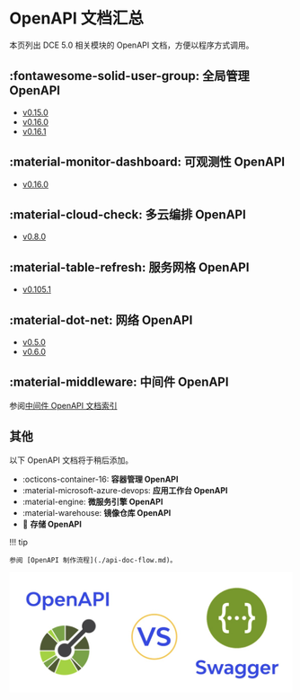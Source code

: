 # OpenAPI 文档汇总

本页列出 DCE 5.0 相关模块的 OpenAPI 文档，方便以程序方式调用。

## :fontawesome-solid-user-group: 全局管理 OpenAPI

- [v0.15.0](./ghippo/v0.15.0.md)
- [v0.16.0](./ghippo/v0.16.0.md)
- [v0.16.1](./ghippo/v0.16.1.md)

## :material-monitor-dashboard: 可观测性 OpenAPI

- [v0.16.0](./insight/v0.16.0.md)

## :material-cloud-check: 多云编排 OpenAPI

- [v0.8.0](./kairship/v0.8.0.md)

## :material-table-refresh: 服务网格 OpenAPI

- [v0.105.1](./mspider/v0.105.1.md)

## :material-dot-net: 网络 OpenAPI

- [v0.5.0](./spidernet/v0.5.0.md)
- [v0.6.0](./spidernet/v0.6.0.md)

## :material-middleware: 中间件 OpenAPI

参阅[中间件 OpenAPI 文档索引](./midware.md)

## 其他

以下 OpenAPI 文档将于稍后添加。

<div class="grid cards" markdown>

- :octicons-container-16: **容器管理 OpenAPI**
- :material-microsoft-azure-devops: **应用工作台 OpenAPI**
- :material-engine: **微服务引擎 OpenAPI**
- :material-warehouse: **镜像仓库 OpenAPI**
- :floppy_disk: **存储 OpenAPI**

</div>

!!! tip

    参阅 [OpenAPI 制作流程](./api-doc-flow.md)。

![OpenAPI and Swagger](./images/index.png)
